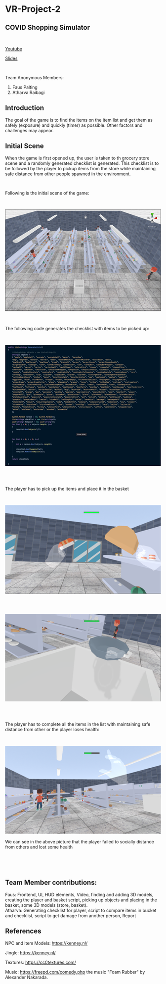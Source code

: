 # VR-Project-2

## COVID Shopping Simulator

<br />        

[Youtube](https://youtu.be/5v0JuRi_rc0) 

[Slides](https://slides.com/atharva/deck-bf825a/fullscreen)

<br />    

Team Anonymous
Members:
1. Faus Palting
2. Atharva Raibagi

## Introduction

The goal of the game is to find the items on the item list and get them as safely (exposure) and quickly (timer) as possible. Other factors and challenges may appear.

## Initial Scene

When the game is first opened up, the user is taken to th grocery store scene and a randomly generated checklist is generated. This checklist is to be followed by the player to pickup items from the store while maintaining safe distance from other people spawned in the environment. 

<br />

Following is the initial scene of the game:

<br />

![alt text](https://github.com/atharva1107/VR-Project-2/blob/main/Assets/initial.png)

<br />

The following code generates the checklist with items to be picked up:

<br />

![alt text](https://github.com/atharva1107/VR-Project-2/blob/main/Assets/list.png)


<br />
<br />

The player has to pick up the items and place it in the basket

<br />

![alt text](https://github.com/atharva1107/VR-Project-2/blob/main/Assets/pickup.png)


<br />
<br />

![alt text](https://github.com/atharva1107/VR-Project-2/blob/main/Assets/basket.png)

<br />
<br />

The player has to complete all the items in the list with maintaining safe distance from other or the player loses health:

<br />

![alt text](https://github.com/atharva1107/VR-Project-2/blob/main/Assets/health.png)

We can see in the above picture that the player failed to socially distance from others and lost some health


<br />
<br />
<br />

## Team Member contributions:

Faus: Frontend, UI, HUD elements, Video, finding and adding 3D models, creating the player and basket script, picking up objects and placing in the basket, some 3D models (store, basket).
<br />
Atharva: Generating checklist for player, script to compare items in bucket and checklist, script to get damage from another person, Report
## References

NPC and item Models: https://kenney.nl/

Jingle: https://kenney.nl/

Textures:  https://cc0textures.com/

Music: https://freepd.com/comedy.php the music "Foam Rubber" by  Alexander Nakarada.






